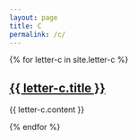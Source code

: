 ```yaml
---
layout: page
title: C
permalink: /c/
---
```

{% for letter-c in site.letter-c %}
<h2><a href="{{ letter-c.url }}">{{ letter-c.title }}</a></h2>

{{ letter-c.content }}

{% endfor %}